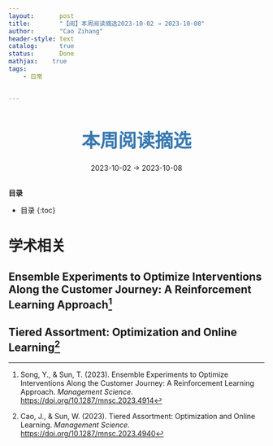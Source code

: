 ```yaml
---
layout:       post
title:        "【阅】本周阅读摘选2023-10-02 → 2023-10-08"
author:       "Cao Zihang"
header-style: text
catalog:      true
status:		  Done
mathjax: 	true
tags:
    - 日常


---
```


<center style="margin-bottom: 20px; margin-top: 50px"><font color="#3879B1" style="line-height: 1.4;font-weight: 700;font-size: 36px;box-sizing: border-box; ">本周阅读摘选</font></center>

<center style=" margin-bottom: 30px;">2023-10-02 → 2023-10-08</center>

<font style="font-weight: bold;">目录</font>

* 目录
{:toc}

# 学术相关

## Ensemble Experiments to Optimize Interventions Along the Customer Journey: A Reinforcement Learning Approach[^1]



## Tiered Assortment: Optimization and Online Learning[^2]



[^1]:Song, Y., & Sun, T. (2023). Ensemble Experiments to Optimize Interventions Along the Customer Journey: A Reinforcement Learning Approach. *Management Science*. https://doi.org/10.1287/mnsc.2023.4914

[^2]: Cao, J., & Sun, W. (2023). Tiered Assortment: Optimization and Online Learning. *Management Science*. https://doi.org/10.1287/mnsc.2023.4940
